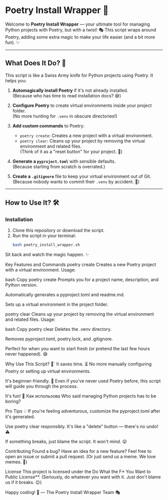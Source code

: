 # Poetry Install Wrapper :rocket:

Welcome to **Poetry Install Wrapper** — your ultimate tool for managing Python projects with Poetry, but with a twist!  :performing_arts: 
This script wraps around Poetry, adding some extra magic to make your life easier (and a bit more fun). :sparkles:

---

## What Does It Do? 🤔

This script is like a Swiss Army knife for Python projects using Poetry. It helps you:

1. **Automagically install Poetry** if it's not already installed.  
   (Because who has time to read installation docs? :sweat_smile:)

2. **Configure Poetry** to create virtual environments inside your project folder.  
   (No more hunting for `.venv` in obscure directories!)

3. **Add custom commands** to Poetry:
   - `poetry create`: Creates a new project with a virtual environment.  
   - `poetry clear`: Cleans up your project by removing the virtual environment and related files.  
   (Think of it as a "reset button" for your project. :broom:)

4. **Generate a `pyproject.toml`** with sensible defaults.  
   (Because starting from scratch is overrated.)

5. **Create a `.gitignore`** file to keep your virtual environment out of Git.  
   (Because nobody wants to commit their `.venv` by accident. :see_no_evil:)

---

## How to Use It? 🛠️

### Installation
1. Clone this repository or download the script.
2. Run the script in your terminal:
   ```bash
   bash poetry_install_wrapper.sh
Sit back and watch the magic happen. :sparkles:

Key Features and Commands
poetry create
Creates a new Poetry project with a virtual environment.
Usage:

bash
Copy
poetry create
Prompts you for a project name, description, and Python version.

Automatically generates a pyproject.toml and readme.md.

Sets up a virtual environment in the project folder.

poetry clear
Cleans up your project by removing the virtual environment and related files.
Usage:

bash
Copy
poetry clear
Deletes the .venv directory.

Removes pyproject.toml, poetry.lock, and .gitignore.

Perfect for when you want to start fresh (or pretend the last few hours never happened). :sweat_smile:

Why Use This Script? :shrug:`
It saves time. :hourglass_flowing_sand:
No more manually configuring Poetry or setting up virtual environments.

It's beginner-friendly. :hatching_chick:
Even if you've never used Poetry before, this script will guide you through the process.

It's fun! :tada:
Как использова
Who said managing Python projects has to be boring?

Pro Tips :bulb:
If you're feeling adventurous, customize the pyproject.toml after it's generated.

Use poetry clear responsibly. It's like a "delete" button — there's no undo! :warning:

If something breaks, just blame the script. It won't mind. :stuck_out_tongue_winking_eye:

Contributing
Found a bug? Have an idea for a new feature? Feel free to open an issue or submit a pull request.
(Or just send us a meme. We love memes. :frog:)

License
This project is licensed under the Do What the F* You Want to Public License**.
(Seriously, do whatever you want with it. Just don't blame us if it breaks. :wink:)

Happy coding! :rocket:
— The Poetry Install Wrapper Team :performing_arts:

